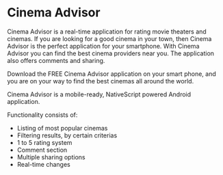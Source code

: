# Cinema Advisor

Cinema Advisor is a real-time application for rating movie theaters and cinemas.
If you are looking for a good cinema in your town, then Cinema Advisor is the perfect application for your smartphone. With Cinema Advisor you can find the best cinema providers near you. The application also offers comments and sharing. 

Download the FREE Cinema Advisor application on your smart phone, and you are on your way to find the best cinemas all around the world.

Cinema Advisor is a mobile-ready, NativeScript powered Android application.

Functionality consists of:

* Listing of most popular cinemas
* Filtering results, by certain criterias
* 1 to 5 rating system
* Comment section
* Multiple sharing options
* Real-time changes
